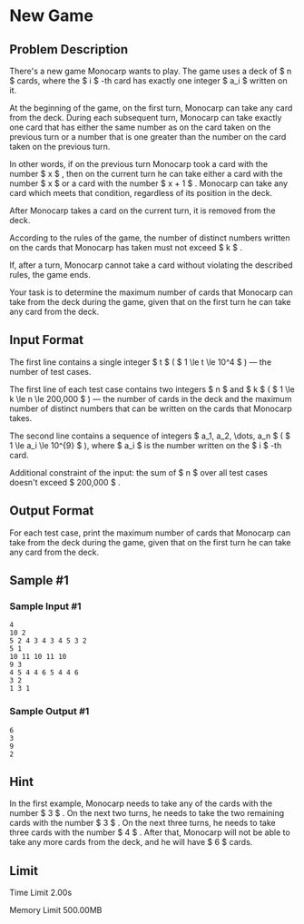 # New Game

## Problem Description

There's a new game Monocarp wants to play. The game uses a deck of $ n $ cards, where the $ i $ -th card has exactly one integer $ a_i $ written on it.

At the beginning of the game, on the first turn, Monocarp can take any card from the deck. During each subsequent turn, Monocarp can take exactly one card that has either the same number as on the card taken on the previous turn or a number that is one greater than the number on the card taken on the previous turn.

In other words, if on the previous turn Monocarp took a card with the number $ x $ , then on the current turn he can take either a card with the number $ x $ or a card with the number $ x + 1 $ . Monocarp can take any card which meets that condition, regardless of its position in the deck.

After Monocarp takes a card on the current turn, it is removed from the deck.

According to the rules of the game, the number of distinct numbers written on the cards that Monocarp has taken must not exceed $ k $ .

If, after a turn, Monocarp cannot take a card without violating the described rules, the game ends.

Your task is to determine the maximum number of cards that Monocarp can take from the deck during the game, given that on the first turn he can take any card from the deck.

## Input Format

The first line contains a single integer $ t $ ( $ 1 \le t \le 10^4 $ ) — the number of test cases.

The first line of each test case contains two integers $ n $ and $ k $ ( $ 1 \le k \le n \le 200\,000 $ ) — the number of cards in the deck and the maximum number of distinct numbers that can be written on the cards that Monocarp takes.

The second line contains a sequence of integers $ a_1, a_2, \dots, a_n $ ( $ 1 \le a_i \le 10^{9} $ ), where $ a_i $ is the number written on the $ i $ -th card.

Additional constraint of the input: the sum of $ n $ over all test cases doesn't exceed $ 200\,000 $ .

## Output Format

For each test case, print the maximum number of cards that Monocarp can take from the deck during the game, given that on the first turn he can take any card from the deck.

## Sample #1

### Sample Input #1

```
4
10 2
5 2 4 3 4 3 4 5 3 2
5 1
10 11 10 11 10
9 3
4 5 4 4 6 5 4 4 6
3 2
1 3 1
```

### Sample Output #1

```
6
3
9
2
```

## Hint

In the first example, Monocarp needs to take any of the cards with the number $ 3 $ . On the next two turns, he needs to take the two remaining cards with the number $ 3 $ . On the next three turns, he needs to take three cards with the number $ 4 $ . After that, Monocarp will not be able to take any more cards from the deck, and he will have $ 6 $ cards.

## Limit



Time Limit
2.00s

Memory Limit
500.00MB